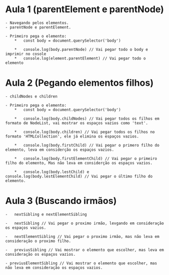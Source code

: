 # Aula 1 (parentElement e parentNode)

    - Navegando pelos elementos.
    - parentNode e parentElement.

    - Primeiro pega o elemento:
        *   const body = document.querySelector('body')

        *   console.log(body.parentNode) // Vai pegar todo o body e imprimir no cosole
        *   console.log(element.parentElement) // Vai pegar todo o elemento
# Aula 2 (Pegando elementos filhos) 

    - childNodes e children

    - Primeiro pega o elemento:
        *   const body = document.querySelector('body')

        *   console.log(body.childNodes) // Vai pegar todos os filhos em formato de NodeList, vai mostrar os espaços vazios como 'text'.

        *   console.log(body.children) // Vai pegar todos os filhos no formato 'HTMLCollection', ele já elimina os espaços vazios.

        *   console.log(body.firstChild) // Vai pegar o primero filho do elemento, leva em considerção os espaços vazios.

        *   console.log(body.firstElementChild) // Vai pegar o primeiro filho do elemento, Mas não leva em considerção os espaços vazios.

        *   console.log(body.lestChild) e console.log(body.lestElementChild) // Vai pegar o último filho do elemento.
# Aula 3 (Buscando irmãos)

    -   nextSibling e nextElementSibling 

    -   nextSibling // Vai pegar o proximo irmão, levgando em consideração os espaços vazios.

    -   nextElementSibling // Vai pegar o proximo irmão, mas não leva em consideração o proximo filho.

    -   previusSibling // Vai mostrar o elemento que escolher, mas leva em consideração os espaços vazios.

    - previusElementSibling // Vai mostrar o elemento que escolher, mas não leva em consideração os espaços vazios.